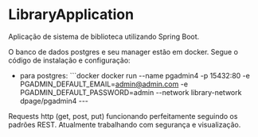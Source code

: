 ﻿# LibraryApplication

Aplicação de sistema de biblioteca utilizando Spring Boot.

O banco de dados postgres e seu manager estão em docker. Segue o código de instalação e configuração:
- para postgres: ```docker docker run --name pgadmin4 -p 15432:80 -e PGADMIN_DEFAULT_EMAIL=admin@admin.com -e PGADMIN_DEFAULT_PASSWORD=admin --network library-network dpage/pgadmin4 ---

Requests http (get, post, put) funcionando perfeitamente seguindo os padrões REST.
Atualmente trabalhando com segurança e visualização.
